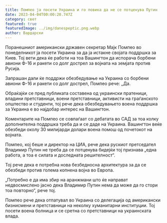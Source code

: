 ```yaml
---
title: Помпео ја посети Украина и го повика да не се потценува Путин
date: 2023-04-04T00:00:20.747Z
category: свет
featured: true
featuredImage: ../img/danespeptic.png.webp
author: Вардарски
---
```


Поранешниот американски државен секретар Мајк Помпео во понеделникот ја посети Украина за да ја истакне својата поддршка за Киев. Тој вети дека ќе работи на тоа Вашингтон да испорача борбени авиони Ф-16 и ракети со долг дострел за војната на земјата против Русија.

Запрашан дали ќе поддржи обезбедување на Украина со борбени авиони Ф-16 и ракети со долг дострел, Помпео рече: „Да.

Обраќајќи се пред публиката составена од украински пратеници, владини претставници, воени претставници, активисти на граѓанското општество и студенти, тој рече дека обезбедувањето воена поддршка за Украина е во најдобар интерес на Вашингтон.

Коментарите на Помпео се совпаѓаат со дебатата во САД за тоа колку дополнителна поддршка треба да и се даде на Украина. Вашингтон веќе обезбеди околу 30 милијарди долари воена помош од почетокот на војната.

Помпео, кој беше и директор на ЦИА, рече дека рускиот претседател Владимир Путин не треба да се потценува бидејќи тој признава „една работа, а тоа е силата и доследната решителност“.

Тој рече дека е потребна нова безбедносна архитектура за да се обезбеди против голема копнена војна во Европа.

„Потребно е да има збир на аранжмани што ќе направат недвосмислено јасно дека Владимир Путин нема да може да го стори тоа повторно“, рече тој.

Помпео рече дека отпатувал во Украина со делегација од американски бизнисмени и претставници на неколку хуманитарни институции. Тој посети воена болница и се сретна со претставници на украинската влада.
